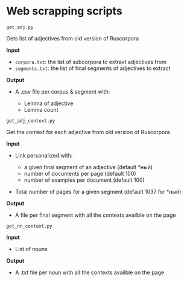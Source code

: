 # Web scrapping scripts

`get_adj.py` 

Gets list of adjectives from old version of Ruscorpora

**Input**

- `corpora.txt`: the list of subcorpora to extraxt adjectives from
- `segments.txt`: the list of final segments of adjectives to extract

**Output**

- A .csv file per corpus & segment with: 

    - Lemma of adjective
    - Lemma count

`get_adj_context.py`

Get the context for each adjective from old version of Ruscorpora

**Input**

- Link personalized with:

    - a given final segment of an adjective (default \*ный)
    - number of documents per page (default 100)
    - number of examples per document (default 100)

- Total number of pages for a given segment (default 1037 for \*ный)

**Output**

- A file per final segment with all the contexts availble on the page

`get_nn_context.py`

**Input**

- List of nouns

**Output**

- A .txt file per noun with all the contexts availble on the page
